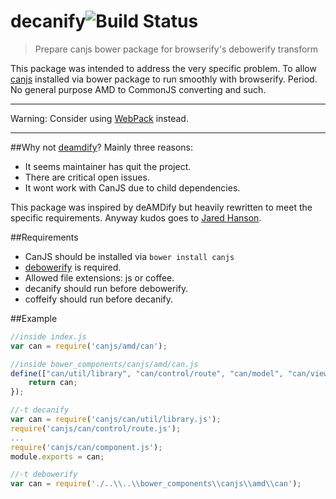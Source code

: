 decanify![Build Status](https://travis-ci.org/Tarabyte/decanify.svg)
========

> Prepare canjs bower package for browserify's debowerify transform


This package was intended to address the very specific problem. To allow [canjs](http://canjs.com) installed via bower package to run smoothly with browserify. Period. No general purpose AMD to CommonJS converting and such.

***
Warning: Consider using [WebPack](https://github.com/webpack/webpack) instead.
***



##Why not [deamdify](https://github.com/jaredhanson/deamdify)?
Mainly three reasons:

- It seems maintainer has quit the project.
- There are critical open issues.
- It wont work with CanJS due to child dependencies.

This package was inspired by deAMDify but heavily rewritten to meet the specific requirements.
Anyway kudos goes to [Jared Hanson](https://github.com/jaredhanson).

##Requirements
- CanJS should be installed via `bower install canjs`
- [debowerify](https://github.com/eugeneware/debowerify) is required.
- Allowed file extensions: js or coffee. 
- decanify should run before debowerify.
- coffeify should run before decanify.

##Example

```javascript
//inside index.js
var can = require('canjs/amd/can');

//inside bower_components/canjs/amd/can.js
define(["can/util/library", "can/control/route", "can/model", "can/view/mustache", "can/component"], function(can) {
	return can;
});

//-t decanify
var can = require('canjs/can/util/library.js');
require('canjs/can/control/route.js');
...
require('canjs/can/component.js');
module.exports = can;

//-t debowerify
var can = require('./..\\..\\bower_components\\canjs\\amd\\can');

```

